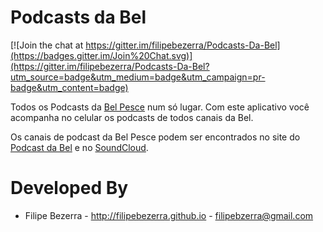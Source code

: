 # Podcasts da Bel

[![Join the chat at https://gitter.im/filipebezerra/Podcasts-Da-Bel](https://badges.gitter.im/Join%20Chat.svg)](https://gitter.im/filipebezerra/Podcasts-Da-Bel?utm_source=badge&utm_medium=badge&utm_campaign=pr-badge&utm_content=badge)

Todos os Podcasts da [Bel Pesce][1] num só lugar. Com este aplicativo você acompanha no celular os podcasts de todos canais da Bel.

Os canais de podcast da Bel Pesce podem ser encontrados no site do [Podcast da Bel][2] e no [SoundCloud][3].

# Developed By
* Filipe Bezerra - http://filipebezerra.github.io - filipebzerra@gmail.com

[1]: http://belpesce.com.br/
[2]: http://podcastdabel.com.br/
[3]: https://soundcloud.com/belpesce/sets
